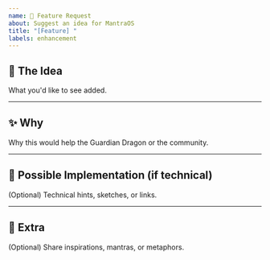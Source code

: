 ```yaml
---
name: 🌱 Feature Request
about: Suggest an idea for MantraOS
title: "[Feature] "
labels: enhancement
---
```


## 🌱 The Idea

What you'd like to see added.

---

## ✨ Why

Why this would help the Guardian Dragon or the community.

---

## 🔧 Possible Implementation (if technical)

(Optional) Technical hints, sketches, or links.

---

## 🙏 Extra
(Optional) Share inspirations, mantras, or metaphors.
